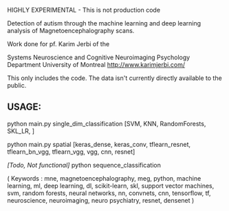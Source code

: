 HIGHLY EXPERIMENTAL - This is not production code

Detection of autism through the machine learning and deep learning analysis of Magnetoencephalography scans.

Work done for pf. Karim Jerbi of the

Systems Neuroscience and Cognitive Neuroimaging 
Psychology Department 
University of Montreal 
http://www.karimjerbi.com/


This only includes the code. The data isn't currently directly available to the public.


## USAGE: ## 

python main.py single_dim_classification [SVM, KNN, RandomForests, SKL_LR, ]

python main.py spatial [keras_dense, keras_conv, tflearn_resnet, tflearn_bn_vgg, tflearn_vgg, vgg, cnn, resnet]

*[Todo, Not functional]* python sequence_classification 





(
Keywords : 
mne, magnetoencephalography, meg, 
python, machine learning, ml, 
deep learning, dl, scikit-learn, 
skl, support vector machines, svm, 
random forests, neural networks, nn, 
convnets, cnn, tensorflow, 
tf, neuroscience, neuroimaging, 
neuro psychiatry, resnet, densenet
)
